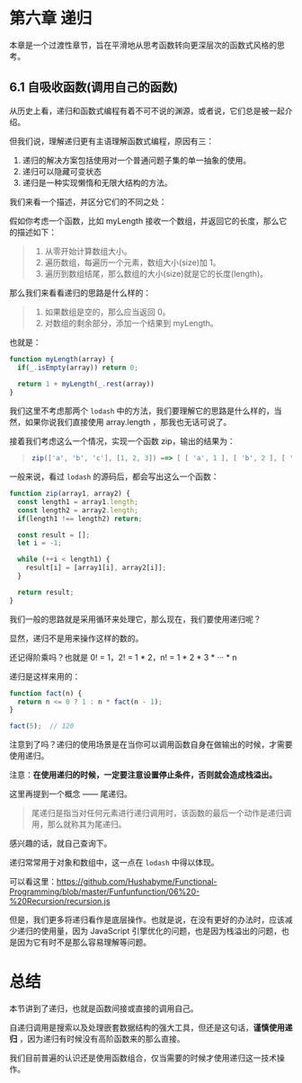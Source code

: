 # 第六章 递归

本章是一个过渡性章节，旨在平滑地从思考函数转向更深层次的函数式风格的思考。

## 6.1 自吸收函数(调用自己的函数)

从历史上看，递归和函数式编程有着不可不说的渊源，或者说，它们总是被一起介绍。

但我们说，理解递归更有主语理解函数式编程，原因有三：

1. 递归的解决方案包括使用对一个普通问题子集的单一抽象的使用。
2. 递归可以隐藏可变状态
3. 递归是一种实现懒惰和无限大结构的方法。

我们来看一个描述，并区分它们的不同之处：

假如你考虑一个函数，比如 myLength 接收一个数组，并返回它的长度，那么它的描述如下：

>1. 从零开始计算数组大小。
>2. 遍历数组，每遍历一个元素，数组大小(size)加 1。
>3. 遍历到数组结尾，那么数组的大小(size)就是它的长度(length)。

那么我们来看看递归的思路是什么样的：

> 1. 如果数组是空的，那么应当返回 0。
> 2. 对数组的剩余部分，添加一个结果到 myLength。

也就是：

```javascript
function myLength(array) {
  if(_.isEmpty(array)) return 0;
  
  return 1 + myLength(_.rest(array))
}
```

我们这里不考虑那两个 `lodash` 中的方法，我们要理解它的思路是什么样的，当然，如果你说我们直接使用 array.length ，那我也无话可说了。

接着我们考虑这么一个情况，实现一个函数 zip，输出的结果为：

> ```javascript
> zip(['a', 'b', 'c'], [1, 2, 3]) ==> [ [ 'a', 1 ], [ 'b', 2 ], [ 'c', 3 ] ]
> ```

一般来说，看过 `lodash` 的源码后，都会写出这么一个函数：

```javascript
function zip(array1, array2) {
  const length1 = array1.length;
  const length2 = array2.length;
  if(length1 !== length2) return;

  const result = [];
  let i = -1;

  while (++i < length1) {
    result[i] = [array1[i], array2[i]];
  }

  return result;
}
```

我们一般的思路就是采用循环来处理它，那么现在，我们要使用递归呢？

显然，递归不是用来操作这样的数的。

还记得阶乘吗？也就是 0! = 1，2! = 1 * 2，n! = 1 * 2 * 3 * ··· * n

递归是这样来用的：

```javascript
function fact(n) {
  return n <= 0 ? 1 : n * fact(n - 1);
}

fact(5);  // 120
```

注意到了吗？递归的使用场景是在当你可以调用函数自身在做输出的时候，才需要使用递归。

注意：**在使用递归的时候，一定要注意设置停止条件，否则就会造成栈溢出。**

这里再提到一个概念 —— 尾递归。

> 尾递归是指当对任何元素进行递归调用时，该函数的最后一个动作是递归调用，那么就称其为尾递归。

感兴趣的话，就自己查询下。

递归常常用于对象和数组中，这一点在 `lodash` 中得以体现。

可以看这里：https://github.com/Hushabyme/Functional-Programming/blob/master/Funfunfunction/06%20-%20Recursion/recursion.js

但是，我们更多将递归看作是底层操作。也就是说，在没有更好的办法时，应该减少递归的使用量，因为 JavaScript 引擎优化的问题，也是因为栈溢出的问题，也是因为它有时不是那么容易理解等问题。

# 总结

本节讲到了递归，也就是函数间接或直接的调用自己。

自递归调用是搜索以及处理嵌套数据结构的强大工具，但还是这句话，**谨慎使用递归** ，因为递归有时候没有高阶函数来的那么直接。

我们目前普遍的认识还是使用函数组合，仅当需要的时候才使用递归这一技术操作。

